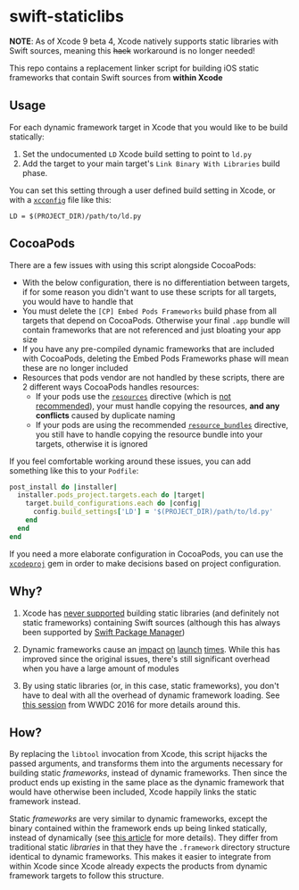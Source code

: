 # swift-staticlibs

**NOTE**: As of Xcode 9 beta 4, Xcode natively supports static libraries
with Swift sources, meaning this ~~hack~~ workaround is no longer
needed!

This repo contains a replacement linker script for building iOS static
frameworks that contain Swift sources from **within Xcode**

## Usage

For each dynamic framework target in Xcode that you would like to be
build statically:

1. Set the undocumented `LD` Xcode build setting to point to `ld.py`
2. Add the target to your main target's `Link Binary With Libraries`
   build phase.

You can set this setting through a user defined build setting in Xcode,
or with a [`xcconfig`][xcconfigs] file like this:

```
LD = $(PROJECT_DIR)/path/to/ld.py
```

## CocoaPods

There are a few issues with using this script alongside CocoaPods:

- With the below configuration, there is no differentiation between
  targets, if for some reason you didn't want to use these scripts for
  all targets, you would have to handle that
- You must delete the `[CP] Embed Pods Frameworks` build phase from all
  targets that depend on CocoaPods. Otherwise your final `.app` bundle
  will contain frameworks that are not referenced and just bloating your
  app size
- If you have any pre-compiled dynamic frameworks that are included with
  CocoaPods, deleting the Embed Pods Frameworks phase will mean these
  are no longer included
- Resources that pods vendor are not handled by these scripts, there are
  2 different ways CocoaPods handles resources:
  - If your pods use the [`resources`][resources] directive
    (which is [not recommended][resources]), your must handle copying
    the resources, **and any conflicts** caused by duplicate naming
  - If your pods are using the recommended [`resource_bundles`][bundles]
    directive, you still have to handle copying the resource bundle into
    your targets, otherwise it is ignored

If you feel comfortable working around these issues, you can add
something like this to your `Podfile`:

```ruby
post_install do |installer|
  installer.pods_project.targets.each do |target|
    target.build_configurations.each do |config|
      config.build_settings['LD'] = '$(PROJECT_DIR)/path/to/ld.py'
    end
  end
end
```

If you need a more elaborate configuration in CocoaPods, you can use the
[`xcodeproj`](https://github.com/CocoaPods/xcodeproj/) gem in order to
make decisions based on project configuration.

## Why?

1. Xcode has [never supported][radar] building static libraries (and
   definitely not static frameworks) containing Swift sources (although
   this has always been supported by [Swift Package Manager][swiftpm])

2. Dynamic frameworks cause an [impact][eigen] [on][loaf]
   [launch][mjtsai] [times][wwdc]. While this has improved since the
   original issues, there's still significant overhead when you have a
   large amount of modules

3. By using static libraries (or, in this case, static frameworks), you
   don't have to deal with all the overhead of dynamic framework
   loading. See [this session][wwdc] from WWDC 2016 for more details
   around this.

## How?

By replacing the `libtool` invocation from Xcode, this script hijacks
the passed arguments, and transforms them into the arguments necessary
for building static _frameworks_, instead of dynamic frameworks. Then
since the product ends up existing in the same place as the dynamic
framework that would have otherwise been included, Xcode happily links
the static framework instead.

Static _frameworks_ are very similar to dynamic frameworks, except the
binary contained within the framework ends up being linked statically,
instead of dynamically (see [this article][staticvsdynamic] for more
details). They differ from traditional static _libraries_ in that they
have the `.framework` directory structure identical to dynamic
frameworks. This makes it easier to integrate from within Xcode since
Xcode already expects the products from dynamic framework targets to
follow this structure.

[bundles]: https://guides.cocoapods.org/syntax/podspec.html#resource_bundles
[eigen]: https://github.com/artsy/eigen/issues/586
[loaf]: https://useyourloaf.com/blog/slow-app-startup-times
[mjtsai]: https://mjtsai.com/blog/2015/10/26/dynamic-frameworks-and-app-launch-times
[radar]: http://www.openradar.me/17233107
[resources]: https://guides.cocoapods.org/syntax/podspec.html#resources
[staticvsdynamic]: https://pewpewthespells.com/blog/static_and_dynamic_libraries.html
[swiftpm]: https://github.com/apple/swift-package-manager/blob/6bb27929727a1b059168aa6600e10621296bc7fa/Documentation/PackageDescriptionV4.md#products
[wwdc]: https://developer.apple.com/videos/play/wwdc2016/406
[xcconfigs]: https://pewpewthespells.com/blog/xcconfig_guide.html
